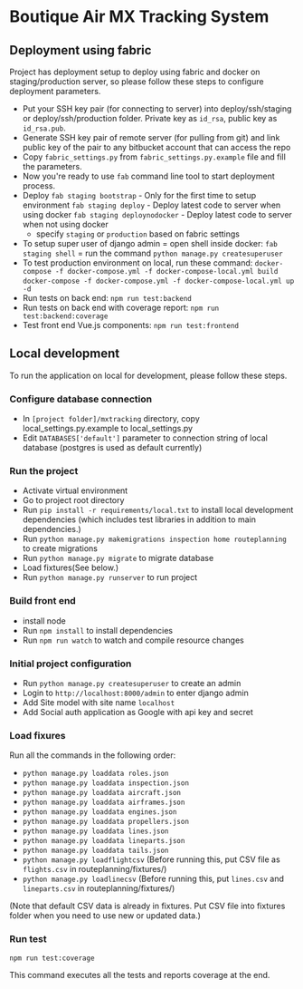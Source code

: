 # Boutique Air MX Tracking System

## Deployment using fabric

Project has deployment setup to deploy using fabric and docker on staging/production server, so please follow these steps to configure deployment parameters.

- Put your SSH key pair (for connecting to server) into deploy/ssh/staging or deploy/ssh/production folder. Private key as `id_rsa`, public key as `id_rsa.pub`.
- Generate SSH key pair of remote server (for pulling from git) and link public key of the pair to any bitbucket account that can access the repo
- Copy `fabric_settings.py` from `fabric_settings.py.example` file and fill the parameters.
- Now you're ready to use `fab` command line tool to start deployment process.
- Deploy
    `fab staging bootstrap` - Only for the first time to setup environment
    `fab staging deploy` - Deploy latest code to server when using docker
    `fab staging deploynodocker` - Deploy latest code to server when not using docker
    * specify `staging` or `production` based on fabric settings
- To setup super user of django admin
  = open shell inside docker: `fab staging shell`
  = run the command `python manage.py createsuperuser`
- To test production environment on local, run these command:
    `docker-compose -f docker-compose.yml -f docker-compose-local.yml build`
    `docker-compose -f docker-compose.yml -f docker-compose-local.yml up -d`
- Run tests on back end:
    `npm run test:backend`
- Run tests on back end with coverage report:
    `npm run test:backend:coverage`
- Test front end Vue.js components:
    `npm run test:frontend`

## Local development

To run the application on local for development, please follow these steps.

### Configure database connection

- In `[project folder]/mxtracking` directory, copy local_settings.py.example to local_settings.py
- Edit `DATABASES['default']` parameter to connection string of local database (postgres is used as default currently)

### Run the project

- Activate virtual environment
- Go to project root directory
- Run `pip install -r requirements/local.txt` to install local development dependencies (which includes test libraries in addition to main dependencies.)
- Run `python manage.py makemigrations inspection home routeplanning` to create migrations
- Run `python manage.py migrate` to migrate database
- Load fixtures(See below.)
- Run `python manage.py runserver` to run project

### Build front end

- install node
- Run `npm install` to install dependencies
- Run `npm run watch` to watch and compile resource changes

### Initial project configuration

- Run `python manage.py createsuperuser` to create an admin
- Login to `http://localhost:8000/admin` to enter django admin
- Add Site model with site name `localhost`
- Add Social auth application as Google with api key and secret

### Load fixures

Run all the commands in the following order:
- `python manage.py loaddata roles.json`
- `python manage.py loaddata inspection.json`
- `python manage.py loaddata aircraft.json`
- `python manage.py loaddata airframes.json`
- `python manage.py loaddata engines.json`
- `python manage.py loaddata propellers.json`
- `python manage.py loaddata lines.json`
- `python manage.py loaddata lineparts.json`
- `python manage.py loaddata tails.json`
- `python manage.py loadflightcsv` (Before running this, put CSV file as `flights.csv` in routeplanning/fixtures/)
- `python manage.py loadlinecsv` (Before running this, put `lines.csv` and `lineparts.csv` in routeplanning/fixtures/)

(Note that default CSV data is already in fixtures. Put CSV file into fixtures folder when you need to use new or updated data.)

### Run test

`npm run test:coverage`

This command executes all the tests and reports coverage at the end.

